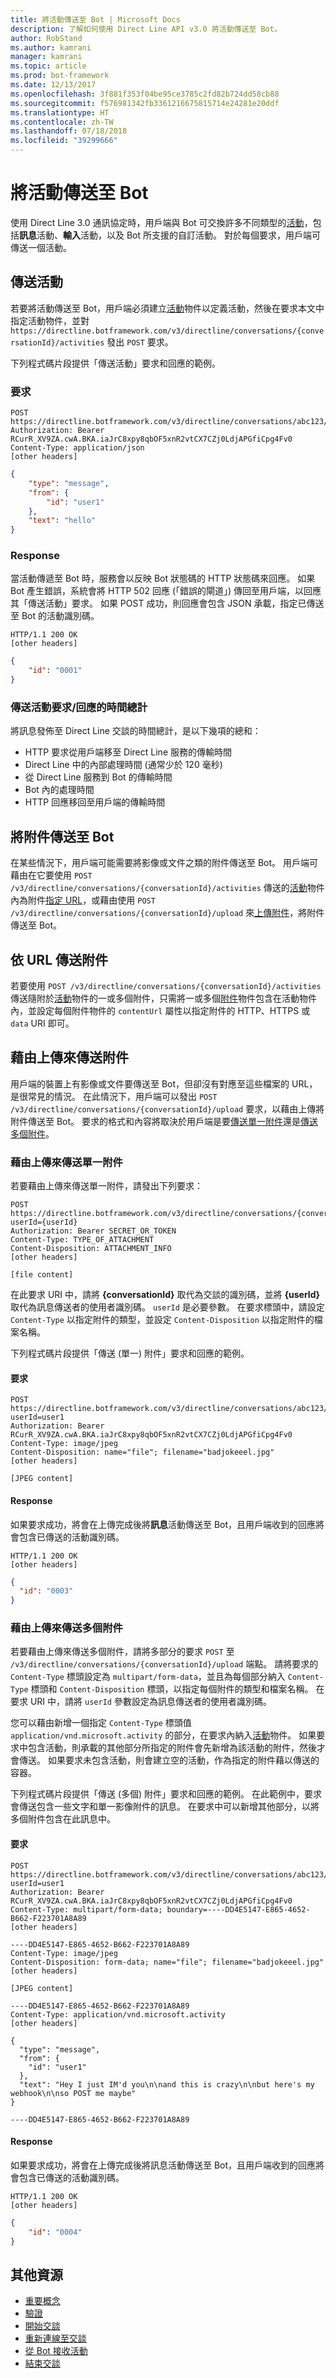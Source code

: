 ```yaml
---
title: 將活動傳送至 Bot | Microsoft Docs
description: 了解如何使用 Direct Line API v3.0 將活動傳送至 Bot。
author: RobStand
ms.author: kamrani
manager: kamrani
ms.topic: article
ms.prod: bot-framework
ms.date: 12/13/2017
ms.openlocfilehash: 3f881f353f04be95ce3785c2fd82b724dd58cb88
ms.sourcegitcommit: f576981342fb3361216675815714e24281e20ddf
ms.translationtype: HT
ms.contentlocale: zh-TW
ms.lasthandoff: 07/18/2018
ms.locfileid: "39299666"
---
```

# <a name="send-an-activity-to-the-bot"></a>將活動傳送至 Bot

使用 Direct Line 3.0 通訊協定時，用戶端與 Bot 可交換許多不同類型的[活動](bot-framework-rest-connector-activities.md)，包括**訊息**活動、**輸入**活動，以及 Bot 所支援的自訂活動。 對於每個要求，用戶端可傳送一個活動。 

## <a name="send-an-activity"></a>傳送活動

若要將活動傳送至 Bot，用戶端必須建立[活動](bot-framework-rest-connector-api-reference.md#activity-object)物件以定義活動，然後在要求本文中指定活動物件，並對 `https://directline.botframework.com/v3/directline/conversations/{conversationId}/activities` 發出 `POST` 要求。

下列程式碼片段提供「傳送活動」要求和回應的範例。

### <a name="request"></a>要求

```http
POST https://directline.botframework.com/v3/directline/conversations/abc123/activities
Authorization: Bearer RCurR_XV9ZA.cwA.BKA.iaJrC8xpy8qbOF5xnR2vtCX7CZj0LdjAPGfiCpg4Fv0
Content-Type: application/json
[other headers]
```

```json
{
    "type": "message",
    "from": {
        "id": "user1"
    },
    "text": "hello"
}
```

### <a name="response"></a>Response

當活動傳遞至 Bot 時，服務會以反映 Bot 狀態碼的 HTTP 狀態碼來回應。 如果 Bot 產生錯誤，系統會將 HTTP 502 回應 (「錯誤的閘道」) 傳回至用戶端，以回應其「傳送活動」要求。 如果 POST 成功，則回應會包含 JSON 承載，指定已傳送至 Bot 的活動識別碼。

```http
HTTP/1.1 200 OK
[other headers]
```

```json
{
    "id": "0001"
}
```

### <a name="total-time-for-the-send-activity-requestresponse"></a>傳送活動要求/回應的時間總計

將訊息發佈至 Direct Line 交談的時間總計，是以下幾項的總和：

- HTTP 要求從用戶端移至 Direct Line 服務的傳輸時間
- Direct Line 中的內部處理時間 (通常少於 120 毫秒)
- 從 Direct Line 服務到 Bot 的傳輸時間
- Bot 內的處理時間
- HTTP 回應移回至用戶端的傳輸時間

## <a name="send-attachments-to-the-bot"></a>將附件傳送至 Bot

在某些情況下，用戶端可能需要將影像或文件之類的附件傳送至 Bot。 用戶端可藉由在它要使用 `POST /v3/directline/conversations/{conversationId}/activities` 傳送的[活動](bot-framework-rest-connector-api-reference.md#activity-object)物件內為附件[指定 URL](#send-by-url)，或藉由使用 `POST /v3/directline/conversations/{conversationId}/upload` 來[上傳附件](#upload-attachments)，將附件傳送至 Bot。

## <a id="send-by-url"></a>依 URL 傳送附件

若要使用 `POST /v3/directline/conversations/{conversationId}/activities` 傳送隨附於[活動](bot-framework-rest-connector-api-reference.md#activity-object)物件的一或多個附件，只需將一或多個[附件](bot-framework-rest-connector-api-reference.md#attachment-object)物件包含在活動物件內，並設定每個附件物件的 `contentUrl` 屬性以指定附件的 HTTP、HTTPS 或 `data` URI 即可。

## <a id="upload-attachments"></a>藉由上傳來傳送附件

用戶端的裝置上有影像或文件要傳送至 Bot，但卻沒有對應至這些檔案的 URL，是很常見的情況。 在此情況下，用戶端可以發出 `POST /v3/directline/conversations/{conversationId}/upload` 要求，以藉由上傳將附件傳送至 Bot。 要求的格式和內容將取決於用戶端是要[傳送單一附件](#upload-one-attachment)還是[傳送多個附件](#upload-multiple-attachments)。

### <a id="upload-one-attachment"></a>藉由上傳來傳送單一附件

若要藉由上傳來傳送單一附件，請發出下列要求： 

```http
POST https://directline.botframework.com/v3/directline/conversations/{conversationId}/upload?userId={userId}
Authorization: Bearer SECRET_OR_TOKEN
Content-Type: TYPE_OF_ATTACHMENT
Content-Disposition: ATTACHMENT_INFO
[other headers]

[file content]
```

在此要求 URI 中，請將 **{conversationId}** 取代為交談的識別碼，並將 **{userId}** 取代為訊息傳送者的使用者識別碼。 `userId` 是必要參數。 在要求標頭中，請設定 `Content-Type` 以指定附件的類型，並設定 `Content-Disposition` 以指定附件的檔案名稱。

下列程式碼片段提供「傳送 (單一) 附件」要求和回應的範例。

#### <a name="request"></a>要求

```http
POST https://directline.botframework.com/v3/directline/conversations/abc123/upload?userId=user1
Authorization: Bearer RCurR_XV9ZA.cwA.BKA.iaJrC8xpy8qbOF5xnR2vtCX7CZj0LdjAPGfiCpg4Fv0
Content-Type: image/jpeg
Content-Disposition: name="file"; filename="badjokeeel.jpg"
[other headers]

[JPEG content]
```

#### <a name="response"></a>Response

如果要求成功，將會在上傳完成後將**訊息**活動傳送至 Bot，且用戶端收到的回應將會包含已傳送的活動識別碼。

```http
HTTP/1.1 200 OK
[other headers]
```

```json
{
  "id": "0003"
}
```

### <a id="upload-multiple-attachments"></a>藉由上傳來傳送多個附件

若要藉由上傳來傳送多個附件，請將多部分的要求 `POST` 至 `/v3/directline/conversations/{conversationId}/upload` 端點。 請將要求的`Content-Type` 標頭設定為 `multipart/form-data`，並且為每個部分納入 `Content-Type` 標頭和 `Content-Disposition` 標頭，以指定每個附件的類型和檔案名稱。 在要求 URI 中，請將 `userId` 參數設定為訊息傳送者的使用者識別碼。 

您可以藉由新增一個指定 `Content-Type` 標頭值 `application/vnd.microsoft.activity` 的部分，在要求內納入[活動](bot-framework-rest-connector-api-reference.md#activity-object)物件。 如果要求中包含活動，則承載的其他部分所指定的附件會先新增為該活動的附件，然後才會傳送。 如果要求未包含活動，則會建立空的活動，作為指定的附件藉以傳送的容器。

下列程式碼片段提供「傳送 (多個) 附件」要求和回應的範例。 在此範例中，要求會傳送包含一些文字和單一影像附件的訊息。 在要求中可以新增其他部分，以將多個附件包含在此訊息中。

#### <a name="request"></a>要求

```http
POST https://directline.botframework.com/v3/directline/conversations/abc123/upload?userId=user1
Authorization: Bearer RCurR_XV9ZA.cwA.BKA.iaJrC8xpy8qbOF5xnR2vtCX7CZj0LdjAPGfiCpg4Fv0
Content-Type: multipart/form-data; boundary=----DD4E5147-E865-4652-B662-F223701A8A89
[other headers]

----DD4E5147-E865-4652-B662-F223701A8A89
Content-Type: image/jpeg
Content-Disposition: form-data; name="file"; filename="badjokeeel.jpg"
[other headers]

[JPEG content]

----DD4E5147-E865-4652-B662-F223701A8A89
Content-Type: application/vnd.microsoft.activity
[other headers]

{
  "type": "message",
  "from": {
    "id": "user1"
  },
  "text": "Hey I just IM'd you\n\nand this is crazy\n\nbut here's my webhook\n\nso POST me maybe"
}

----DD4E5147-E865-4652-B662-F223701A8A89
```

#### <a name="response"></a>Response

如果要求成功，將會在上傳完成後將訊息活動傳送至 Bot，且用戶端收到的回應將會包含已傳送的活動識別碼。

```http
HTTP/1.1 200 OK
[other headers]
```

```json
{
    "id": "0004"
}
```

## <a name="additional-resources"></a>其他資源

- [重要概念](bot-framework-rest-direct-line-3-0-concepts.md)
- [驗證](bot-framework-rest-direct-line-3-0-authentication.md)
- [開始交談](bot-framework-rest-direct-line-3-0-start-conversation.md)
- [重新連線至交談](bot-framework-rest-direct-line-3-0-reconnect-to-conversation.md)
- [從 Bot 接收活動](bot-framework-rest-direct-line-3-0-receive-activities.md)
- [結束交談](bot-framework-rest-direct-line-3-0-end-conversation.md)
